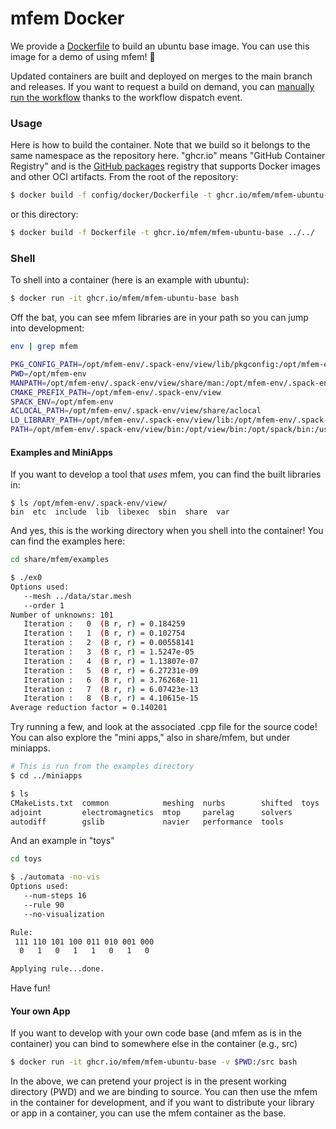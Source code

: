 # mfem Docker

We provide a [Dockerfile](Dockerfile) to build an ubuntu base image. You can use
this image for a demo of using mfem! 🎉️

Updated containers are built and deployed on merges to the main branch and releases.
If you want to request a build on demand, you can [manually run the workflow](https://docs.github.com/en/actions/managing-workflow-runs/manually-running-a-workflow) thanks to the workflow dispatch event.

### Usage

Here is how to build the container. Note that we build so it belongs to the same
namespace as the repository here. "ghcr.io" means "GitHub Container Registry" and
is the [GitHub packages](https://github.com/features/packages) registry that supports
 Docker images and other OCI artifacts. From the root of the repository:

```bash
$ docker build -f config/docker/Dockerfile -t ghcr.io/mfem/mfem-ubuntu-base .
```

or this directory:

```bash
$ docker build -f Dockerfile -t ghcr.io/mfem/mfem-ubuntu-base ../../
```

### Shell

To shell into a container (here is an example with ubuntu):

```bash
$ docker run -it ghcr.io/mfem/mfem-ubuntu-base bash
```

Off the bat, you can see mfem libraries are in your path so you can jump into development:

```bash
env | grep mfem
```
```bash
PKG_CONFIG_PATH=/opt/mfem-env/.spack-env/view/lib/pkgconfig:/opt/mfem-env/.spack-env/view/share/pkgconfig:/opt/mfem-env/.spack-env/view/lib64/pkgconfig
PWD=/opt/mfem-env
MANPATH=/opt/mfem-env/.spack-env/view/share/man:/opt/mfem-env/.spack-env/view/man:
CMAKE_PREFIX_PATH=/opt/mfem-env/.spack-env/view
SPACK_ENV=/opt/mfem-env
ACLOCAL_PATH=/opt/mfem-env/.spack-env/view/share/aclocal
LD_LIBRARY_PATH=/opt/mfem-env/.spack-env/view/lib:/opt/mfem-env/.spack-env/view/lib64
PATH=/opt/mfem-env/.spack-env/view/bin:/opt/view/bin:/opt/spack/bin:/usr/local/sbin:/usr/local/bin:/usr/sbin:/usr/bin:/sbin:/bin
```

#### Examples and MiniApps

If you want to develop a tool that _uses_ mfem, you can find the built libraries in:

```
$ ls /opt/mfem-env/.spack-env/view/
bin  etc  include  lib  libexec  sbin  share  var
```

And yes, this is the working directory when you shell into the container!
You can find the examples here:


```bash
cd share/mfem/examples
```
```bash
$ ./ex0
Options used:
   --mesh ../data/star.mesh
   --order 1
Number of unknowns: 101
   Iteration :   0  (B r, r) = 0.184259
   Iteration :   1  (B r, r) = 0.102754
   Iteration :   2  (B r, r) = 0.00558141
   Iteration :   3  (B r, r) = 1.5247e-05
   Iteration :   4  (B r, r) = 1.13807e-07
   Iteration :   5  (B r, r) = 6.27231e-09
   Iteration :   6  (B r, r) = 3.76268e-11
   Iteration :   7  (B r, r) = 6.07423e-13
   Iteration :   8  (B r, r) = 4.10615e-15
Average reduction factor = 0.140201
```

Try running a few, and look at the associated .cpp file for the source code!
You can also explore the "mini apps," also in share/mfem, but under miniapps.

```bash
# This is run from the examples directory
$ cd ../miniapps
```
```bash
$ ls
CMakeLists.txt  common            meshing  nurbs        shifted  toys
adjoint         electromagnetics  mtop     parelag      solvers
autodiff        gslib             navier   performance  tools
```

And an example in "toys"

```bash
cd toys
```
```bash
$ ./automata -no-vis
Options used:
   --num-steps 16
   --rule 90
   --no-visualization

Rule:
 111 110 101 100 011 010 001 000
  0   1   0   1   1   0   1   0

Applying rule...done.
```

Have fun!


#### Your own App
If you want to develop with your own code base
(and mfem as is in the container) you can bind to somewhere else in the container (e.g., src)

```bash
$ docker run -it ghcr.io/mfem/mfem-ubuntu-base -v $PWD:/src bash
```

In the above, we can pretend your project is in the present working directory (PWD) and we are
binding to source. You can then use the mfem in the container for development, and if you
want to distribute your library or app in a container, you can use the mfem container as the base.
